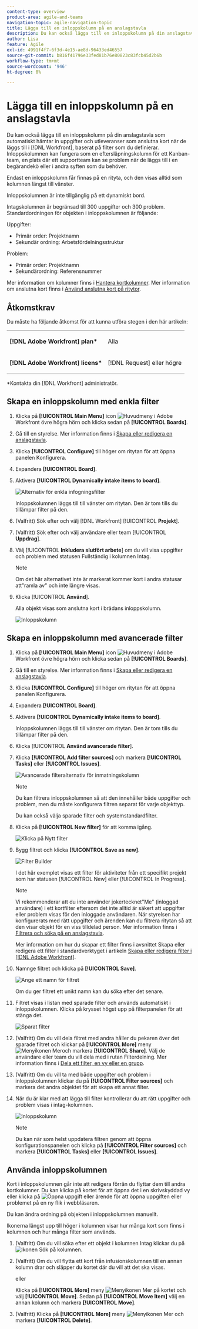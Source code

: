 ```yaml
---
content-type: overview
product-area: agile-and-teams
navigation-topic: agile-navigation-topic
title: Lägga till en inloppskolumn på en anslagstavla
description: Du kan också lägga till en inloppskolumn på din anslagstavla som automatiskt hämtar in uppgifter och ärenden som anslutna kort när de läggs till i Workfront, baserat på filter som du anger.
author: Lisa
feature: Agile
exl-id: 4991f4f7-6f3d-4e15-ae8d-96433ed46557
source-git-commit: b816f41796e33fed81b76e80823c83fcb45d2b6b
workflow-type: tm+mt
source-wordcount: '946'
ht-degree: 0%

---
```


# Lägga till en inloppskolumn på en anslagstavla

Du kan också lägga till en inloppskolumn på din anslagstavla som automatiskt hämtar in uppgifter och utleveranser som anslutna kort när de läggs till i [!DNL Workfront], baserat på filter som du definierar. Inloppskolumnen kan fungera som en eftersläpningskolumn för ett Kanban-team, en plats där ett supportteam kan se problem när de läggs till i en begärandekö eller i andra syften som du behöver.

Endast en inloppskolumn får finnas på en rityta, och den visas alltid som kolumnen längst till vänster.

Inloppskolumnen är inte tillgänglig på ett dynamiskt bord.

Intagskolumnen är begränsad till 300 uppgifter och 300 problem. Standardordningen för objekten i inloppskolumnen är följande:

Uppgifter:

* Primär order: Projektnamn
* Sekundär ordning: Arbetsfördelningsstruktur

Problem:

* Primär order: Projektnamn
* Sekundärordning: Referensnummer

Mer information om kolumner finns i [Hantera kortkolumner](/help/quicksilver/agile/get-started-with-boards/manage-board-columns.md). Mer information om anslutna kort finns i [Använd anslutna kort på ritytor](/help/quicksilver/agile/get-started-with-boards/connected-cards.md).

## Åtkomstkrav

Du måste ha följande åtkomst för att kunna utföra stegen i den här artikeln:

<table style="table-layout:auto"> 
 <col> 
 </col> 
 <col> 
 </col> 
 <tbody> 
  <tr> 
   <td role="rowheader"><strong>[!DNL Adobe Workfront] plan*</strong></td> 
   <td> <p>Alla</p> </td> 
  </tr> 
  <tr> 
   <td role="rowheader"><strong>[!DNL Adobe Workfront] licens*</strong></td> 
   <td> <p>[!DNL Request] eller högre</p> </td> 
  </tr> 
 </tbody> 
</table>

&#42;Kontakta din [!DNL Workfront] administratör.

## Skapa en inloppskolumn med enkla filter

1. Klicka på **[!UICONTROL Main Menu]** icon ![Huvudmeny](assets/main-menu-icon.png) i Adobe Workfront övre högra hörn och klicka sedan på **[!UICONTROL Boards]**.
1. Gå till en styrelse. Mer information finns i [Skapa eller redigera en anslagstavla](../../agile/get-started-with-boards/create-edit-board.md).
1. Klicka **[!UICONTROL Configure]** till höger om ritytan för att öppna panelen Konfigurera.
1. Expandera **[!UICONTROL Board]**.
1. Aktivera **[!UICONTROL Dynamically intake items to board]**.

   ![Alternativ för enkla infogningsfilter](assets/intake-column-simple-filters.png)

   Inloppskolumnen läggs till till vänster om ritytan. Den är tom tills du tillämpar filter på den.

1. (Valfritt) Sök efter och välj [!DNL Workfront] [!UICONTROL **Projekt**].
1. (Valfritt) Sök efter och välj användare eller team [!UICONTROL **Uppdrag**].
1. Välj [!UICONTROL **Inkludera slutfört arbete**] om du vill visa uppgifter och problem med statusen Fullständig i kolumnen Intag.

   >[!NOTE]
   >
   >Om det här alternativet inte är markerat kommer kort i andra statusar att&quot;ramla av&quot; och inte längre visas.

1. Klicka [!UICONTROL **Använd**].

   Alla objekt visas som anslutna kort i brädans inloppskolumn.

   ![Inloppskolumn](assets/intake-column-added3.png)

## Skapa en inloppskolumn med avancerade filter

1. Klicka på **[!UICONTROL Main Menu]** icon ![Huvudmeny](assets/main-menu-icon.png) i Adobe Workfront övre högra hörn och klicka sedan på **[!UICONTROL Boards]**.
1. Gå till en styrelse. Mer information finns i [Skapa eller redigera en anslagstavla](../../agile/get-started-with-boards/create-edit-board.md).
1. Klicka **[!UICONTROL Configure]** till höger om ritytan för att öppna panelen Konfigurera.
1. Expandera **[!UICONTROL Board]**.
1. Aktivera **[!UICONTROL Dynamically intake items to board]**.

   Inloppskolumnen läggs till till vänster om ritytan. Den är tom tills du tillämpar filter på den.

1. Klicka [!UICONTROL **Använd avancerade filter**].
1. Klicka **[!UICONTROL Add filter sources]** och markera **[!UICONTROL Tasks]** eller **[!UICONTROL Issues]**.

   ![Avancerade filteralternativ för inmatningskolumn](assets/intake-column-advanced-filters1.png)

   >[!NOTE]
   >
   >Du kan filtrera inloppskolumnen så att den innehåller både uppgifter och problem, men du måste konfigurera filtren separat för varje objekttyp.
   >
   >Du kan också välja sparade filter och systemstandardfilter.

1. Klicka på **[!UICONTROL New filter]** för att komma igång.

   ![Klicka på Nytt filter](assets/intake-filter-dialog5.png)

1. Bygg filtret och klicka **[!UICONTROL Save as new]**.

   ![Filter Builder](assets/intake-filter-dialog6.png)

   I det här exemplet visas ett filter för aktiviteter från ett specifikt projekt som har statusen [!UICONTROL New] eller [!UICONTROL In Progress].

   >[!NOTE]
   >
   >Vi rekommenderar att du inte använder jokertecknet&quot;Me&quot; (inloggad användare) i ett kortfilter eftersom det inte alltid är säkert att uppgifter eller problem visas för den inloggade användaren. När styrelsen har konfigurerats med rätt uppgifter och ärenden kan du filtrera ritytan så att den visar objekt för en viss tilldelad person. Mer information finns i [Filtrera och söka på en anslagstavla](/help/quicksilver/agile/get-started-with-boards/filter-search-in-board.md).

   Mer information om hur du skapar ett filter finns i avsnittet Skapa eller redigera ett filter i standardverktyget i artikeln [Skapa eller redigera filter i [!DNL Adobe Workfront]](/help/quicksilver/reports-and-dashboards/reports/reporting-elements/create-filters.md).

1. Namnge filtret och klicka på **[!UICONTROL Save]**.

   ![Ange ett namn för filtret](assets/intake-filter-dialog7.png)

   Om du ger filtret ett unikt namn kan du söka efter det senare.

1. Filtret visas i listan med sparade filter och används automatiskt i inloppskolumnen. Klicka på krysset högst upp på filterpanelen för att stänga det.

   ![Sparat filter](assets/intake-filter-dialog8.png)

1. (Valfritt) Om du vill dela filtret med andra håller du pekaren över det sparade filtret och klickar på **[!UICONTROL More]** meny ![Menyikonen Mer](assets/more-icon-spectrum.png)och markera **[!UICONTROL Share]**. Välj de användare eller team du vill dela med i rutan Filterdelning. Mer information finns i [Dela ett filter, en vy eller en grupp](/help/quicksilver/reports-and-dashboards/reports/reporting-elements/share-filter-view-grouping.md).
1. (Valfritt) Om du vill ta med både uppgifter och problem i inloppskolumnen klickar du på **[!UICONTROL Filter sources]** och markera det andra objektet för att skapa ett annat filter.
1. När du är klar med att lägga till filter kontrollerar du att rätt uppgifter och problem visas i intag-kolumnen.

   ![Inloppskolumn](assets/intake-column-added3.png)

   >[!NOTE]
   >
   >Du kan när som helst uppdatera filtren genom att öppna konfigurationspanelen och klicka på **[!UICONTROL Filter sources]** och markera **[!UICONTROL Tasks]** eller **[!UICONTROL Issues]**.

## Använda inloppskolumnen

Kort i inloppskolumnen går inte att redigera förrän du flyttar dem till andra kortkolumner. Du kan klicka på kortet för att öppna det i en skrivskyddad vy eller klicka på ![Öppna uppgift eller ärende](assets/boards-launch-icon.png) för att öppna uppgiften eller problemet på en ny flik i webbläsaren.

Du kan ändra ordning på objekten i inloppskolumnen manuellt.

Ikonerna längst upp till höger i kolumnen visar hur många kort som finns i kolumnen och hur många filter som används.

1. (Valfritt) Om du vill söka efter ett objekt i kolumnen Intag klickar du på ![Ikonen Sök](assets/search-icon.png) på kolumnen.
1. (Valfritt) Om du vill flytta ett kort från infusionskolumnen till en annan kolumn drar och släpper du kortet där du vill att det ska visas.

   eller

   Klicka på **[!UICONTROL More]** meny ![Menyikonen Mer](assets/more-icon-spectrum.png) på kortet och välj **[!UICONTROL Move]**. Sedan på **[!UICONTROL Move Item]** välj en annan kolumn och markera **[!UICONTROL Move]**.

1. (Valfritt) Klicka på **[!UICONTROL More]** meny ![Menyikonen Mer](assets/more-icon-spectrum.png) och markera **[!UICONTROL Delete]**.
